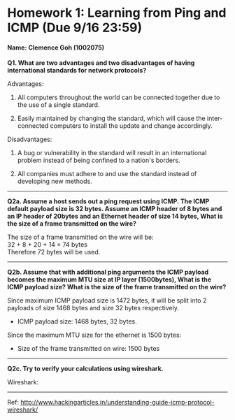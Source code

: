 # Homework 1: Learning from Ping and ICMP (Due 9/16 23:59)

<h4> Name: Clemence Goh (1002075) </h4>

**Q1. What are two advantages and two disadvantages of having international standards for network protocols?** 

Advantages:
1. All computers throughout the world can be connected together due to the use of a single standard. 

2. Easily maintained by changing the standard, which will cause the inter-connected computers to install the update and change accordingly.

Disadvantages:
1. A bug or vulnerability in the standard will result in an international problem instead of being confined to a nation's borders.

2. All companies must adhere to and use the standard instead of developing new methods.

---


**Q2a. Assume a host sends out a ping request using ICMP. The ICMP default payload size is 32 bytes.  Assume an ICMP header of 8 bytes and an IP header of 20bytes and an Ethernet header of size 14 bytes, What is the size of a frame transmitted on the wire?**

The size of a frame transmitted on the wire will be: <br>
32 + 8 + 20 + 14 = 74 bytes <br>
Therefore 72 bytes will be used. 

---
**Q2b. Assume that with additional ping arguments the ICMP payload becomes the maximum MTU size at IP layer (1500bytes), What is the ICMP payload size? What is the size of the frame transmitted on the wire?**

Since maximum ICMP payload size is 1472 bytes, it will be split into 2 payloads of size 1468 bytes and size 32 bytes respectively.
 - ICMP payload size: 1468 bytes, 32 bytes.

Since the maximum MTU size for the ethernet is 1500 bytes:
 - Size of the frame transmitted on wire: 1500 bytes
 
---
**Q2c. Try to verify your calculations using wireshark.**  

Wireshark: 

---

Ref: http://www.hackingarticles.in/understanding-guide-icmp-protocol-wireshark/